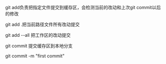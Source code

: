 git add负责把指定文件提交到缓存区，会检测当前的改动和上次git commit以后的修改

git add .把当前路径文件所有改动提交

git add --all 把工作区的改动提交



git commit 提交缓存区到本地分支 

git commit -m "first commit"